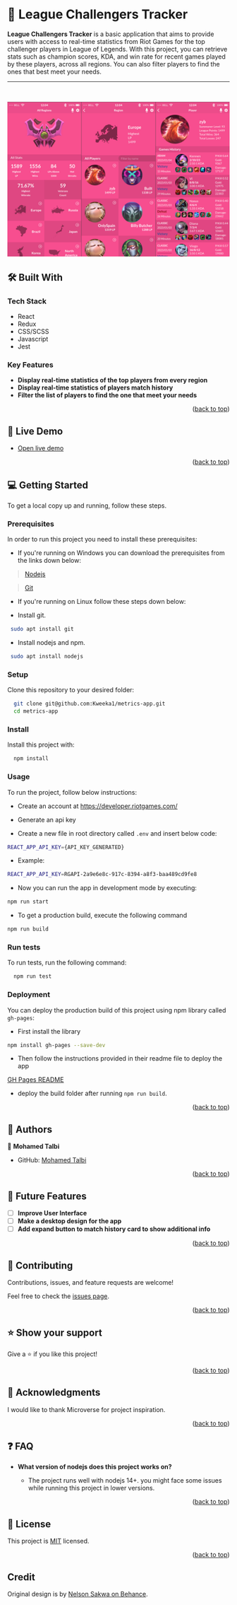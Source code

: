 <!-- PROJECT DESCRIPTION -->

# 📖 League Challengers Tracker <a name="about-project"></a>

**League Challengers Tracker** is a basic application that aims to provide users with access to real-time statistics from Riot Games for the top challenger players in League of Legends. With this project, you can retrieve stats such as champion scores, KDA, and win rate for recent games played by these players, across all regions. You can also filter players to find the ones that best meet your needs.

<hr>
<br>

![alt text](/app_screenshot.jpg "app screenshot")

## 🛠 Built With <a name="built-with"></a>

### Tech Stack <a name="tech-stack"></a>

- React
- Redux
- CSS/SCSS
- Javascript
- Jest

<!-- Features -->

### Key Features <a name="key-features"></a>

- **Display real-time statistics of the top players from every region**
- **Display real-time statistics of players match history**
- **Filter the list of players to find the one that meet your needs**

<p align="right">(<a href="#readme-top">back to top</a>)</p>

<!-- LIVE DEMO -->

## 🚀 Live Demo <a name="live-demo"></a>

- [Open live demo](https://league-challengers-tracker.onrender.com/)

<p align="right">(<a href="#readme-top">back to top</a>)</p>

<!-- GETTING STARTED -->

## 💻 Getting Started <a name="getting-started"></a>

To get a local copy up and running, follow these steps.

### Prerequisites

In order to run this project you need to install these prerequisites:

- If you're running on Windows you can download the prerequisites from the links down below:

> [Nodejs](https://nodejs.org/en/)

> [Git](https://git-scm.com/)

- If you're running on Linux follow these steps down below:

- Install git.

```sh
 sudo apt install git
```

- Install nodejs and npm.

```sh
 sudo apt install nodejs
```

### Setup

Clone this repository to your desired folder:

```sh
  git clone git@github.com:Kweeka1/metrics-app.git
  cd metrics-app
```

### Install

Install this project with:

```sh
  npm install
```

### Usage

To run the project, follow below instructions:

- Create an account at https://developer.riotgames.com/

- Generate an api key

- Create a new file in root directory called `.env` and insert below code:

```sh
REACT_APP_API_KEY={API_KEY_GENERATED}
```

- Example:
```sh
REACT_APP_API_KEY=RGAPI-2a9e6e8c-917c-8394-a8f3-baa489cd9fe8
```

- Now you can run the app in development mode by executing:

```sh
npm run start
```

- To get a production build, execute the following command

```sh
npm run build
```

### Run tests

To run tests, run the following command:

```sh
  npm run test
```


### Deployment

You can deploy the production build of this project using npm library called `gh-pages`:

- First install the library

```sh
npm install gh-pages --save-dev
```

- Then follow the instructions provided in their readme file to deploy the app

[GH Pages README](https://www.npmjs.com/package/gh-pages)

- deploy the build folder after running `npm run build`.

<p align="right">(<a href="#readme-top">back to top</a>)</p>

<!-- AUTHORS -->

## 👥 Authors <a name="authors"></a>

👤 **Mohamed Talbi**

- GitHub: [Mohamed Talbi](https://github.com/Kweeka1)

<p align="right">(<a href="#readme-top">back to top</a>)</p>

<!-- FUTURE FEATURES -->

## 🔭 Future Features <a name="future-features"></a>

- [ ] **Improve User Interface**
- [ ] **Make a desktop design for the app**
- [ ] **Add expand button to match history card to show additional info**

<p align="right">(<a href="#readme-top">back to top</a>)</p>

<!-- CONTRIBUTING -->

## 🤝 Contributing <a name="contributing"></a>

Contributions, issues, and feature requests are welcome!

Feel free to check the [issues page](https://github.com/Kweeka1/metrics-app/issues).

<p align="right">(<a href="#readme-top">back to top</a>)</p>

<!-- SUPPORT -->

## ⭐️ Show your support <a name="support"></a>

Give a ⭐️ if you like this project!

<p align="right">(<a href="#readme-top">back to top</a>)</p>

<!-- ACKNOWLEDGEMENTS -->

## 🙏 Acknowledgments <a name="acknowledgements"></a>

I would like to thank Microverse for project inspiration.

<p align="right">(<a href="#readme-top">back to top</a>)</p>

<!-- FAQ (optional) -->

## ❓ FAQ <a name="faq"></a>

- **What version of nodejs does this project works on?**

  - The project runs well with nodejs 14+. you might face some issues while running this project in lower versions.

<p align="right">(<a href="#readme-top">back to top</a>)</p>

<!-- LICENSE -->

## 📝 License <a name="license"></a>

This project is [MIT](./MIT.md) licensed.

<p align="right">(<a href="#readme-top">back to top</a>)</p>

<!-- Credit -->

## Credit

Original design is by [Nelson Sakwa on Behance](https://www.behance.net/sakwadesignstudio).
